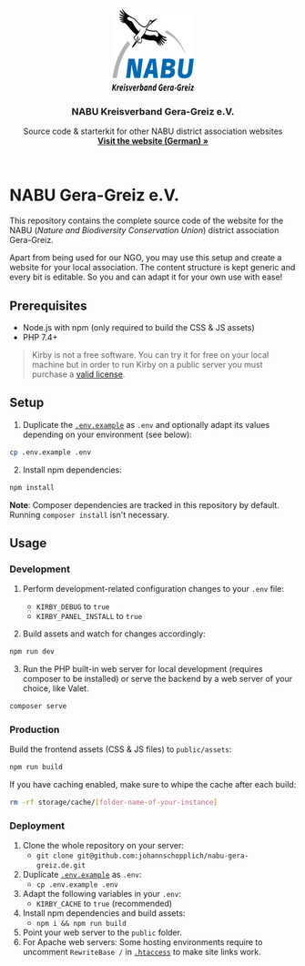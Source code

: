<p align="center">
  <a href="https://nabu-gera-greiz.de">
    <img src="public/assets/img/logo.svg" alt="Logo of NABU Gera-Greiz e.V." width="144" height="144">
  </a>
</p>

<h3 align="center">NABU Kreisverband Gera-Greiz e.V.</h3>

<p align="center">
  Source code & starterkit for other NABU district association websites
  <br>
  <a href="https://nabu-gera-greiz.de"><strong>Visit the website (German) »</strong></a>
  <br>
</p>

<br>

# NABU Gera-Greiz e.V.

This repository contains the complete source code of the website for the NABU (*Nature and Biodiversity Conservation Union*) district association Gera-Greiz.

Apart from being used for our NGO, you may use this setup and create a website for your local association. The content structure is kept generic and every bit is editable. So you and can adapt it for your own use with ease!

## Prerequisites

- Node.js with npm (only required to build the CSS & JS assets)
- PHP 7.4+

> Kirby is not a free software. You can try it for free on your local machine but in order to run Kirby on a public server you must purchase a [valid license](https://getkirby.com/buy).

## Setup

1. Duplicate the [`.env.example`](.env.example) as `.env` and optionally adapt its values depending on your environment (see below):

```bash
cp .env.example .env
```

2. Install npm dependencies:

```bash
npm install
```

**Note**: Composer dependencies are tracked in this repository by default. Running `composer install` isn't necessary.

## Usage

### Development

1. Perform development-related configuration changes to your `.env` file: 
   - `KIRBY_DEBUG` to `true`
   - `KIRBY_PANEL_INSTALL` to `true`

2. Build assets and watch for changes accordingly:

```bash
npm run dev
```

3. Run the PHP built-in web server for local development (requires composer to be installed) or serve the backend by a web server of your choice, like Valet.

```bash
composer serve
```

### Production

Build the frontend assets (CSS & JS files) to `public/assets`:

```bash
npm run build
```

If you have caching enabled, make sure to whipe the cache after each build:

```bash
rm -rf storage/cache/[folder-name-of-your-instance]
```

### Deployment

1. Clone the whole repository on your server:
   - `git clone git@github.com:johannschopplich/nabu-gera-greiz.de.git`
2. Duplicate [`.env.example`](.env.example) as `.env`:
   - `cp .env.example .env`
3. Adapt the following variables in your `.env`:
   - `KIRBY_CACHE` to `true` (recommended)
4. Install npm dependencies and build assets:
   - `npm i && npm run build`
5. Point your web server to the `public` folder.
6. For Apache web servers: Some hosting environments require to uncomment `RewriteBase /` in [`.htaccess`](public/.htaccess) to make site links work.
